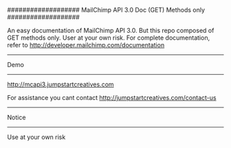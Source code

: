 ###################
MailChimp API 3.0 Doc (GET) Methods only
###################

An easy documentation of MailChimp API 3.0. But this repo composed of GET methods only. User at your own risk. For complete documentation, refer to http://developer.mailchimp.com/documentation

*******************
Demo
*******************

http://mcapi3.jumpstartcreatives.com

For assistance you cant contact
http://jumpstartcreatives.com/contact-us

*******
Notice
*******

Use at your own risk